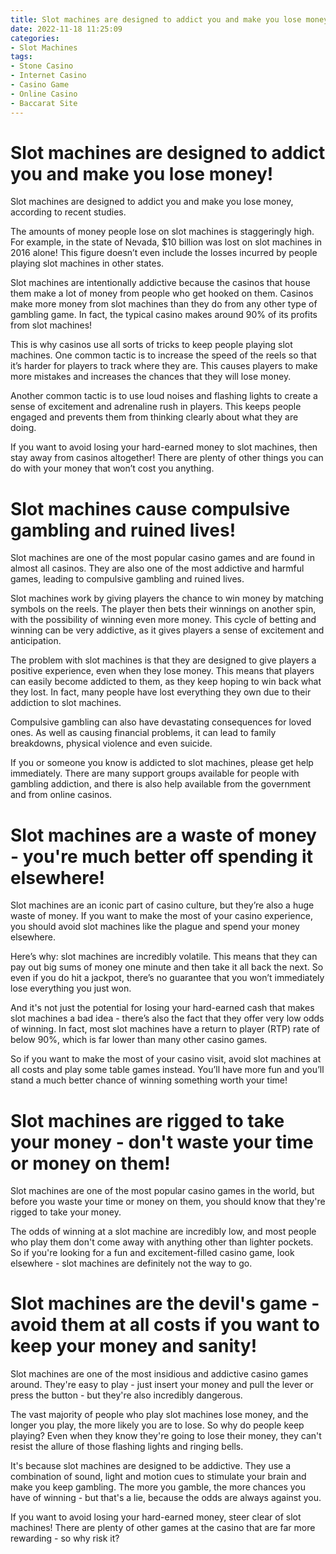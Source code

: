 ```yaml
---
title: Slot machines are designed to addict you and make you lose money!
date: 2022-11-18 11:25:09
categories:
- Slot Machines
tags:
- Stone Casino
- Internet Casino
- Casino Game
- Online Casino
- Baccarat Site
---
```



#  Slot machines are designed to addict you and make you lose money!

Slot machines are designed to addict you and make you lose money, according to recent studies.

The amounts of money people lose on slot machines is staggeringly high. For example, in the state of Nevada, $10 billion was lost on slot machines in 2016 alone! This figure doesn’t even include the losses incurred by people playing slot machines in other states.

 Slot machines are intentionally addictive because the casinos that house them make a lot of money from people who get hooked on them. Casinos make more money from slot machines than they do from any other type of gambling game. In fact, the typical casino makes around 90% of its profits from slot machines!

This is why casinos use all sorts of tricks to keep people playing slot machines. One common tactic is to increase the speed of the reels so that it’s harder for players to track where they are. This causes players to make more mistakes and increases the chances that they will lose money.

Another common tactic is to use loud noises and flashing lights to create a sense of excitement and adrenaline rush in players. This keeps people engaged and prevents them from thinking clearly about what they are doing.

If you want to avoid losing your hard-earned money to slot machines, then stay away from casinos altogether! There are plenty of other things you can do with your money that won’t cost you anything.

#  Slot machines cause compulsive gambling and ruined lives!

Slot machines are one of the most popular casino games and are found in almost all casinos. They are also one of the most addictive and harmful games, leading to compulsive gambling and ruined lives.

Slot machines work by giving players the chance to win money by matching symbols on the reels. The player then bets their winnings on another spin, with the possibility of winning even more money. This cycle of betting and winning can be very addictive, as it gives players a sense of excitement and anticipation.

The problem with slot machines is that they are designed to give players a positive experience, even when they lose money. This means that players can easily become addicted to them, as they keep hoping to win back what they lost. In fact, many people have lost everything they own due to their addiction to slot machines.

Compulsive gambling can also have devastating consequences for loved ones. As well as causing financial problems, it can lead to family breakdowns, physical violence and even suicide.

If you or someone you know is addicted to slot machines, please get help immediately. There are many support groups available for people with gambling addiction, and there is also help available from the government and from online casinos.

#  Slot machines are a waste of money - you're much better off spending it elsewhere!

Slot machines are an iconic part of casino culture, but they’re also a huge waste of money. If you want to make the most of your casino experience, you should avoid slot machines like the plague and spend your money elsewhere.

Here’s why: slot machines are incredibly volatile. This means that they can pay out big sums of money one minute and then take it all back the next. So even if you do hit a jackpot, there’s no guarantee that you won’t immediately lose everything you just won.

And it's not just the potential for losing your hard-earned cash that makes slot machines a bad idea - there’s also the fact that they offer very low odds of winning. In fact, most slot machines have a return to player (RTP) rate of below 90%, which is far lower than many other casino games.

So if you want to make the most of your casino visit, avoid slot machines at all costs and play some table games instead. You’ll have more fun and you’ll stand a much better chance of winning something worth your time!

#  Slot machines are rigged to take your money - don't waste your time or money on them!

Slot machines are one of the most popular casino games in the world, but before you waste your time or money on them, you should know that they're rigged to take your money.

The odds of winning at a slot machine are incredibly low, and most people who play them don't come away with anything other than lighter pockets. So if you're looking for a fun and excitement-filled casino game, look elsewhere - slot machines are definitely not the way to go.

#  Slot machines are the devil's game - avoid them at all costs if you want to keep your money and sanity!

Slot machines are one of the most insidious and addictive casino games around. They're easy to play - just insert your money and pull the lever or press the button - but they're also incredibly dangerous.

The vast majority of people who play slot machines lose money, and the longer you play, the more likely you are to lose. So why do people keep playing? Even when they know they're going to lose their money, they can't resist the allure of those flashing lights and ringing bells.

It's because slot machines are designed to be addictive. They use a combination of sound, light and motion cues to stimulate your brain and make you keep gambling. The more you gamble, the more chances you have of winning - but that's a lie, because the odds are always against you.

If you want to avoid losing your hard-earned money, steer clear of slot machines! There are plenty of other games at the casino that are far more rewarding - so why risk it?
